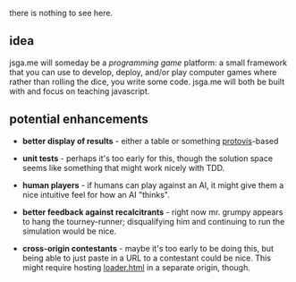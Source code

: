 there is nothing to see here.

## idea

jsga.me will someday be a *programming game* platform: a small
framework that you can use to develop, deploy, and/or play 
computer games where rather than rolling the dice, you write some
code.  jsga.me will both be built with and focus on teaching 
javascript.

## potential enhancements

* **better display of results** - either a table or something [protovis][]-based
* **unit tests** - perhaps it's too early for this, though the solution space seems like something that might work nicely with TDD.
* **human players** - if humans can play against an AI, it might give them a nice intuitive feel for how an AI "thinks".
* **better feedback against recalcitrants** - right now mr. grumpy appears to hang the tourney-runner; disqualifying him and continuing to run the simulation would be nice.
* **cross-origin contestants** - maybe it's too early to be doing this, but being able to just paste in a URL to a contestant could be nice. This might require hosting [loader.html][] in a separate origin, though.

  [protovis]: http://vis.stanford.edu/protovis/
  [loader.html]: https://github.com/lloyd/jsga.me/blob/master/tictactoe/loader.html
